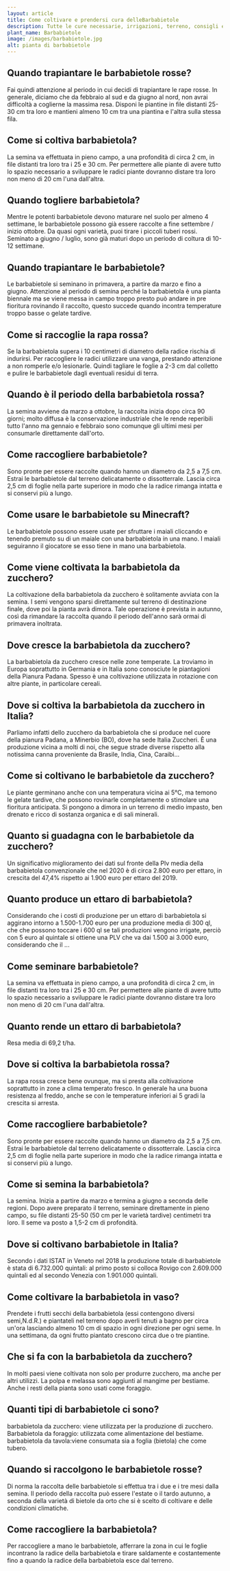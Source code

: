 ```yaml
---
layout: article
title: Come coltivare e prendersi cura delleBarbabietole
description: Tutte le cure necessarie, irrigazioni, terreno, consigli e molto altro sulla coltivazione delle Barbabietole
plant_name: Barbabietole
image: /images/barbabietole.jpg
alt: pianta di barbabietole
---
```


## Quando trapiantare le barbabietole rosse?

Fai quindi attenzione al periodo in cui decidi di trapiantare le rape rosse. In generale, diciamo che da febbraio al sud e da giugno al nord, non avrai difficoltà a coglierne la massima resa. Disponi le piantine in file distanti 25-30 cm tra loro e mantieni almeno 10 cm tra una piantina e l'altra sulla stessa fila.

## Come si coltiva barbabietola?

 La semina va effettuata in pieno campo, a una profondità di circa 2 cm, in file distanti tra loro tra i 25 e 30 cm. Per permettere alle piante di avere tutto lo spazio necessario a sviluppare le radici piante dovranno distare tra loro non meno di 20 cm l'una dall'altra.

## Quando togliere barbabietola?

Mentre le potenti barbabietole devono maturare nel suolo per almeno 4 settimane, le barbabietole possono già essere raccolte a fine settembre / inizio ottobre. Da quasi ogni varietà, puoi tirare i piccoli tuberi rossi. Seminato a giugno / luglio, sono già maturi dopo un periodo di coltura di 10-12 settimane.

## Quando trapiantare le barbabietole?

Le barbabietole si seminano in primavera, a partire da marzo e fino a giugno. Attenzione al periodo di semina perché la barbabietola è una pianta biennale ma se viene messa in campo troppo presto può andare in pre fioritura rovinando il raccolto, questo succede quando incontra temperature troppo basse o gelate tardive.

## Come si raccoglie la rapa rossa?

 Se la barbabietola supera i 10 centimetri di diametro della radice rischia di indurirsi. Per raccogliere le radici utilizzare una vanga, prestando attenzione a non romperle e/o lesionarle. Quindi tagliare le foglie a 2-3 cm dal colletto e pulire le barbabietole dagli eventuali residui di terra.

## Quando è il periodo della barbabietola rossa?

La semina avviene da marzo a ottobre, la raccolta inizia dopo circa 90 giorni; molto diffusa è la conservazione industriale che le rende reperibili tutto l'anno ma gennaio e febbraio sono comunque gli ultimi mesi per consumarle direttamente dall'orto.

## Come raccogliere barbabietole?

Sono pronte per essere raccolte quando hanno un diametro da 2,5 a 7,5 cm. Estrai le barbabietole dal terreno delicatamente o dissotterrale. Lascia circa 2,5 cm di foglie nella parte superiore in modo che la radice rimanga intatta e si conservi più a lungo.

## Come usare le barbabietole su Minecraft?

Le barbabietole possono essere usate per sfruttare i maiali cliccando e tenendo premuto su di un maiale con una barbabietola in una mano. I maiali seguiranno il giocatore se esso tiene in mano una barbabietola.

## Come viene coltivata la barbabietola da zucchero?

La coltivazione della barbabietola da zucchero è solitamente avviata con la semina. I semi vengono sparsi direttamente sul terreno di destinazione finale, dove poi la pianta avrà dimora. Tale operazione è prevista in autunno, così da rimandare la raccolta quando il periodo dell'anno sarà ormai di primavera inoltrata.

## Dove cresce la barbabietola da zucchero?

 La barbabietola da zucchero cresce nelle zone temperate. La troviamo in Europa soprattutto in Germania e in Italia sono conosciute le piantagioni della Pianura Padana. Spesso è una coltivazione utilizzata in rotazione con altre piante, in particolare cereali.

## Dove si coltiva la barbabietola da zucchero in Italia?

Parliamo infatti dello zucchero da barbabietola che si produce nel cuore della pianura Padana, a Minerbio (BO), dove ha sede Italia Zuccheri. È una produzione vicina a molti di noi, che segue strade diverse rispetto alla notissima canna proveniente da Brasile, India, Cina, Caraibi...

## Come si coltivano le barbabietole da zucchero?

 Le piante germinano anche con una temperatura vicina ai 5°C, ma temono le gelate tardive, che possono rovinarle completamente o stimolare una fioritura anticipata. Si pongono a dimora in un terreno di medio impasto, ben drenato e ricco di sostanza organica e di sali minerali.

## Quanto si guadagna con le barbabietole da zucchero?

Un significativo miglioramento dei dati sul fronte della Plv media della barbabietola convenzionale che nel 2020 è di circa 2.800 euro per ettaro, in crescita del 47,4% rispetto ai 1.900 euro per ettaro del 2019.

## Quanto produce un ettaro di barbabietola?

Considerando che i costi di produzione per un ettaro di barbabietola si aggirano intorno a 1.500-1.700 euro per una produzione media di 300 ql, che che possono toccare i 600 ql se tali produzioni vengono irrigate, perciò con 5 euro al quintale si ottiene una PLV che va dai 1.500 ai 3.000 euro, considerando che il ...

## Come seminare barbabietole?

La semina va effettuata in pieno campo, a una profondità di circa 2 cm, in file distanti tra loro tra i 25 e 30 cm. Per permettere alle piante di avere tutto lo spazio necessario a sviluppare le radici piante dovranno distare tra loro non meno di 20 cm l'una dall'altra.

## Quanto rende un ettaro di barbabietola?

Resa media di 69,2 t/ha.

## Dove si coltiva la barbabietola rossa?

La rapa rossa cresce bene ovunque, ma si presta alla coltivazione soprattutto in zone a clima temperato fresco. In generale ha una buona resistenza al freddo, anche se con le temperature inferiori ai 5 gradi la crescita si arresta.

## Come raccogliere barbabietole?

 Sono pronte per essere raccolte quando hanno un diametro da 2,5 a 7,5 cm. Estrai le barbabietole dal terreno delicatamente o dissotterrale. Lascia circa 2,5 cm di foglie nella parte superiore in modo che la radice rimanga intatta e si conservi più a lungo.

## Come si semina la barbabietola?

La semina. Inizia a partire da marzo e termina a giugno a seconda delle regioni. Dopo avere preparato il terreno, seminare direttamente in pieno campo, su file distanti 25-50 (50 cm per le varietà tardive) centimetri tra loro. Il seme va posto a 1,5-2 cm di profondità.

## Dove si coltivano barbabietole in Italia?

Secondo i dati ISTAT in Veneto nel 2018 la produzione totale di barbabietole è stata di 6.732.000 quintali: al primo posto si colloca Rovigo con 2.609.000 quintali ed al secondo Venezia con 1.901.000 quintali.

## Come coltivare la barbabietola in vaso?

Prendete i frutti secchi della barbabietola (essi contengono diversi semi,N.d.R.) e piantateli nel terreno dopo averli tenuti a bagno per circa un'ora lasciando almeno 10 cm di spazio in ogni direzione per ogni seme. In una settimana, da ogni frutto piantato crescono circa due o tre piantine.

## Che si fa con la barbabietola da zucchero?

 In molti paesi viene coltivata non solo per produrre zucchero, ma anche per altri utilizzi. La polpa e melassa sono aggiunti al mangime per bestiame. Anche i resti della pianta sono usati come foraggio.

## Quanti tipi di barbabietole ci sono?

 barbabietola da zucchero: viene utilizzata per la produzione di zucchero. Barbabietola da foraggio: utilizzata come alimentazione del bestiame. barbabietola da tavola:viene consumata sia a foglia (bietola) che come tubero.

## Quando si raccolgono le barbabietole rosse?

 Di norma la raccolta delle barbabietole si effettua tra i due e i tre mesi dalla semina. Il periodo della raccolta può essere l'estate o il tardo autunno, a seconda della varietà di bietole da orto che si è scelto di coltivare e delle condizioni climatiche.

## Come raccogliere la barbabietola?

 Per raccogliere a mano le barbabietole, afferrare la zona in cui le foglie incontrano la radice della barbabietola e tirare saldamente e costantemente fino a quando la radice della barbabietola esce dal terreno.

